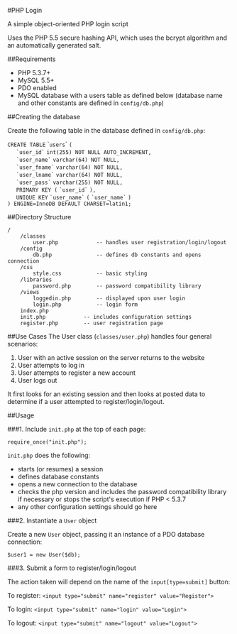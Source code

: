 #PHP Login

A simple object-oriented PHP login script

Uses the PHP 5.5 secure hashing API, which uses the bcrypt algorithm and an automatically generated salt. 

##Requirements
* PHP 5.3.7+
* MySQL 5.5+
* PDO enabled
* MySQL database with a users table as defined below (database name and other constants are defined in `config/db.php`)

##Creating the database

Create the following table in the database defined in `config/db.php`:

`CREATE TABLE` \``users`\` `(` <br/>
&nbsp;&nbsp;&nbsp;&nbsp;
`` `user_id` `` `int(255) NOT NULL AUTO_INCREMENT,`<br/>
&nbsp;&nbsp;&nbsp;&nbsp;
`` `user_name` `` `varchar(64) NOT NULL,`<br/>
&nbsp;&nbsp;&nbsp;&nbsp;
`` `user_fname` `` `varchar(64) NOT NULL,`<br/>
&nbsp;&nbsp;&nbsp;&nbsp;
`` `user_lname` `` `varchar(64) NOT NULL,`<br/>
&nbsp;&nbsp;&nbsp;&nbsp;
`` `user_pass` `` `varchar(255) NOT NULL,`<br/>
&nbsp;&nbsp;&nbsp;&nbsp;
`PRIMARY KEY (` `` `user_id` `` `),`<br/>
&nbsp;&nbsp;&nbsp;&nbsp;
`UNIQUE KEY` `` `user_name` `` `(` `` `user_name` `` `)`<br/>
`) ENGINE=InnoDB DEFAULT CHARSET=latin1;`


##Directory Structure
    
    /
	    /classes
    	    user.php			-- handles user registration/login/logout
	    /config
        	db.php				-- defines db constants and opens connection
	    /css
			style.css	  	  	-- basic styling
		/libraries
			password.php		-- password compatibility library
		/views
			loggedin.php		-- displayed upon user login
			login.php			-- login form
		index.php
		init.php			-- includes configuration settings
		register.php		-- user registration page


##Use Cases
The User class (`classes/user.php`) handles four general scenarios:

1. User with an active session on the server returns to the website
2. User attempts to log in
3. User attempts to register a new account
4. User logs out

It first looks for an existing session and then looks at posted data to determine if a user attempted to register/login/logout. 

##Usage

###1. Include `init.php` at the top of each page:

    require_once("init.php");

`init.php` does the following:

* starts (or resumes) a session
* defines database constants
* opens a new connection to the database
* checks the php version and includes the password compatibility library if necessary or stops the script's execution if PHP < 5.3.7
* any other configuration settings should go here


###2. Instantiate a `User` object

Create a new `User` object, passing it an instance of a PDO database connection:

    $user1 = new User($db);


###3. Submit a form to register/login/logout

The action taken will depend on the name of the `input[type=submit]` button:

To register:
`<input type="submit" name="register" value="Register">`

To login:
`<input type="submit" name="login" value="Login">`


To logout:
`<input type="submit" name="logout" value="Logout">`




